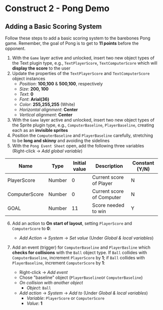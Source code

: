 # Construct 2 - Pong Demo

## Adding a Basic Scoring System

Follow these steps to add a basic scoring system to the barebones Pong game.  Remember, the goal of Pong is to get to **11 points** before the opponent. 

1. With the `Game` layer active and unlocked, insert two new object types of the Text plugin type, e.g., `TextPlayerScore`, `TextComputerScore` which will **display the score** to the user
2. Update the properties of the `TextPlayerScore` and `TextComputerScore` object instances
    * *Position*: **100,100** &amp; **500,100**, respectively 
    * *Size*: **200, 100**
    * *Text*: **0**
    * *Font*: **Arial(36)**
    * *Color*: **255,255,255** (White)
    * *Horizontal alignment*: **Center**
    * *Vertical alignment*: **Center**
3. With the `Game` layer active and unlocked, insert two new object types of the Sprite plugin type, e.g., `ComputerBaseline`, `PlayerBaseline`, creating each as an **invisible sprites**
4. Position the `ComputerBaseline` and `PlayerBaseline` carefully, stretching to be **long and skinny** and avoiding the sidelines
5. With the `Pong Event Sheet` open, add the following three variables (Right-click -> *Add global variable*)

Name | Type | Initial value  | Description | Constant (Y/N)
--- | --- | --- | --- | ---
PlayerScore   | Number | 0 | Current score of Player  | N
ComputerScore | Number | 0 | Current score of Computer| N
GOAL  | Number | 11 | Score needed to win | Y

6. Add an action to **On start of layout**, setting `PlayerScore` and `ComputerScore` to **0**: 
    * *Add Action* -> *System* -> *Set value* (Under *Global &amp; local variables*) 

7. Add an event (trigger) for `ComputerBaseline` and `PlayerBasline` which **checks for collisions** with the `Ball` object type. If `Ball` collides with `ComputerBaseline`, increment `PlayerScore` by **1**; if `Ball` collides with `PlayerBaseline`, increment `ComputerScore` by **1**:
    * Right-click -> *Add event*
    * Chose "baseline" object (`PlayerBaseline`or `ComputerBaseline`)
    * *On collision with another object*
        * *Object*: `Ball`
    * *Add action* -> *System* -> *Add to* (Under *Global &amp; local variables*) 
        * *Variable*: `PlayerScore` or `ComputerScore`
        * *Value*: **1**
    
    
    